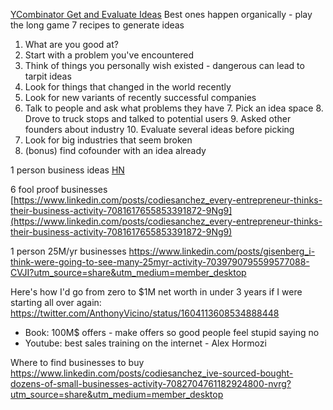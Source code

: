 [YCombinator Get and Evaluate Ideas](https://www.youtube.com/watch?v=Th8JoIan4dg)
Best ones happen organically - play the long game
7 recipes to generate ideas
1. What are you good at?
2. Start with a problem you've encountered
3. Think of things you personally wish existed - dangerous can lead to tarpit ideas
4. Look for things that changed in the world recently
5. Look for new variants of recently successful companies
6. Talk to people and ask what problems they have
	7. Pick an idea space
	8. Drove to truck stops and talked to potential users
	9. Asked other founders about industry
	10. Evaluate several ideas before picking
7. Look for big industries that seem broken
8. (bonus) find cofounder with an idea already


1 person business ideas
[HN](https://news.ycombinator.com/item?id=35333088&utm_source=hackernewsletter&utm_medium=email&utm_term=ask_hn)

6 fool proof businesses  
[https://www.linkedin.com/posts/codiesanchez_every-entrepreneur-thinks-their-business-activity-7081617655853391872-9Ng9](https://www.linkedin.com/posts/codiesanchez_every-entrepreneur-thinks-their-business-activity-7081617655853391872-9Ng9)

1 person 25M/yr businesses
https://www.linkedin.com/posts/gisenberg_i-think-were-going-to-see-many-25myr-activity-7039790795599577088-CVJI?utm_source=share&utm_medium=member_desktop

Here's how I'd go from zero to $1M net worth in under 3 years if I were starting all over again:
https://twitter.com/AnthonyVicino/status/1604113608534888448
* Book: 100M$ offers - make offers so good people feel stupid saying no
* Youtube: best sales training on the internet - Alex Hormozi 

Where to find businesses to buy
https://www.linkedin.com/posts/codiesanchez_ive-sourced-bought-dozens-of-small-businesses-activity-7082704761182924800-nvrg?utm_source=share&utm_medium=member_desktop